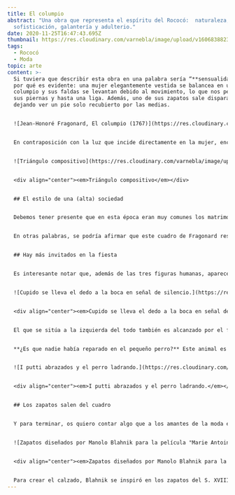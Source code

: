 ```yaml
---
title: El columpio
abstract: "Una obra que representa el espíritu del Rococó:  naturaleza, paisaje,
  sofisticación, galantería y adulterio."
date: 2020-11-25T16:47:43.695Z
thumbnail: https://res.cloudinary.com/varnebla/image/upload/v1606838823/Miniatura_web_orcikv.jpg
tags:
  - Rococó
  - Moda
topic: arte
content: >-
  Si tuviera que describir esta obra en una palabra sería “**sensualidad**“. El
  por qué es evidente: una mujer elegantemente vestida se balancea en un
  columpio y sus faldas se levantan debido al movimiento, lo que nos permite ver
  sus piernas y hasta una liga. Además, uno de sus zapatos sale disparado,
  dejando ver un pie solo recubierto por las medias.


  ![Jean-Honoré Fragonard, El columpio (1767)](https://res.cloudinary.com/varnebla/image/upload/v1606755205/Fragonard__The_Swing_da9lsu.jpg "Jean-Honoré Fragonard, El columpio (1767)")


  En contraposición con la luz que incide directamente en la mujer, encontramos a dos personajes masculinos, uno más oculto que el otro. En las sombras de los árboles, sentado en un banco de piedra, un hombre de avanzada edad (como parece indicar su pelo blanco), controla el mecanismo de cuerdas que mueve el columpio de la mujer, seguramente su esposa. El personaje que cierra el grupo es un hombre aparentemente más joven, que está tumbado en primer término, mirando directamente a la mujer (y seguramente lo que hay bajo sus faldas). Este personaje ha sido interpretado como el amante, que se burla. Por tanto, **las tres figuras forman un triángulo,** tanto en el soporte plástico como en la vida real.


  ![Triángulo compositivo](https://res.cloudinary.com/varnebla/image/upload/w_1000,ar_16:9,c_fill,g_auto,e_sharpen/v1606755743/Plantilla_Kelly_tartas_mlowex.jpg "Triángulo compositivo")


  <div align="center"><em>Triángulo compositivo</em></div>


  ## El estilo de una (alta) sociedad


  Debemos tener presente que en esta época eran muy comunes los matrimonios por conveniencia: los aristócratas aceptaban estos matrimonios concertados porque eran un fin para conseguir poder y riqueza. Una vez lo alcanzaban y conseguían tener la descendencia que les aseguraba continuidad, no importaba si se liberaban sexualmente fuera del matrimonio. ¡Eso sí! La clase alta podía permitirse este tipo de libertades, mientras que **estaba mal visto tener amantes entre las clases sociales inferiores**. Este factor lleva a hacernos pensar que el autor de la obra está haciendo una crítica a la frivolidad de la vida cortesana y de la alta nobleza de la Francia del S. XVIII, donde el pan de cada día eran los matrimonios de conveniencia, el adulterio, la sensualidad y la exageración.


  En otras palabras, se podría afirmar que este cuadro de Fragonard resume a la perfección los conceptos del amor, la naturaleza, el paisaje, la sofisticación y la galantería, y refleja a la perfección **el espíritu del periodo Rococó**. Y es que este estilo que se desarrolló por toda Europa en el S. XVIII, pero que tiene su origen en Francia, podría definirse como menos serio y más sentimental, dando la vuelta al barroco y convirtiéndose en el reflejo de una frívola alta sociedad.


  ## Hay más invitados en la fiesta


  Es interesante notar que, además de las tres figuras humanas, aparecen otras tres figuras de piedra: i putti o ángeles escultóricos. Estos divertidos amorcillos, que se representan mayoritariamente desnudos y alados, eran considerados espíritus guardianes o mensajeros, y eran los encargados de transmitir lo que ocurría entre los humanos a los dioses y viceversa.


  ![Cupido se lleva el dedo a la boca en señal de silencio.](https://res.cloudinary.com/varnebla/image/upload/v1606756079/POST_para_IG_j7mzff.jpg "Cupido se lleva el dedo a la boca en señal de silencio.")


  <div align="center"><em>Cupido se lleva el dedo a la boca en señal de silencio.</em></div>


  El que se sitúa a la izquierda del todo también es alcanzado por el foco de luz de los amantes: se lleva el dedo a la mano, en el gesto mundial de pedir silencio. ¿Una **advertencia a los amantes,** que están siendo demasiado indiscretos? Por otro lado, tenemos a dos pequeños putti en el centro de la composición, entre la luz y las sombras. Están abrazados, lo que se ha interpretado como el amor que el hombre mayor sí siente por su esposa. No obstante, cada uno mira en una dirección: uno de ellos mira a la mujer y, a su vez, es advertido por el Cupido que pide silencio, por tanto, **cómplice del adulterio**. El otro mira al perro que parece ladrar tras una vaya.


  **¿Es que nadie había reparado en el pequeño perro?** Este animal es considerado generalmente un símbolo de fidelidad. Se le suele representar en actitudes plácidas y tranquilas al lado de sus amos. Pero, en este caso, el perro está visiblemente enfadado con su dueña, a la que ladra sin recibir atención ninguna. El dueño, que mira embobado a su mujer, tampoco está siendo advertido por los ladridos, ya que ni mira ni parece oír al pequeño can. Esta anecdótica escena **remarca el carácter de crítica** de la obra. Además, debemos recordar la presencia del Cupido que se lleva la mano a la boca pidiendo silencio. ÉL, que siempre busca exaltar el amor y las pasiones, pide más discreción a los amantes y silencio al pobre animalito.


  ![I putti abrazados y el perro ladrando.](https://res.cloudinary.com/varnebla/image/upload/v1606756080/POST_para_IG_1_k2jccl.jpg "I putti abrazados y el perro ladrando.")


  <div align="center"><em>I putti abrazados y el perro ladrando.</em></div>


  ## Los zapatos salen del cuadro


  Y para terminar, os quiero contar algo que a los amantes de la moda en general y de los zapatos en particular os va a encantar: los zapatos de la mujer que se mece sensualmente en el columpio, **¡existen!**. Son obra del diseñador español Manolo Blahnik, quien los creó para Maria Antonieta en la película homónima de Sofia Coppola. Sus creaciones, en sintonía con el resto del vestuario de la película, la convirtieron en merecedora **ganadora del Óscar al Mejor Vestuario.**


  ![Zapatos diseñados por Manolo Blahnik para la película "Marie Antoinette" de Sofia Coppola (2006)](https://res.cloudinary.com/varnebla/image/upload/v1606757450/ManoloBlahnik05-vogueint-10jun19-WallaceCollection_mi6sw5.jpg "Zapatos diseñados por Manolo Blahnik para la película \\\\"Marie Antoinette\\\\" de Sofia Coppola (2006)")


  <div align="center"><em>Zapatos diseñados por Manolo Blahnik para la película "Marie Antoinette" de Sofia Coppola (2006)</em></div>


  Para crear el calzado, Blahnik se inspiró en los zapatos del S. XVIII que se conservan en el Victoria & Albert Museum y en otros museos de París. Pero también en las obras conservadas en la Colección Wallace, el cual recibe el honor de ser *"uno de sus museos favoritos"*. De hecho, en junio de 2019 la Wallace Collection acogió la exposición temporal **"An Enquiring Mind: Manolo Blahník at the Wallace Collection"** que puso algunas de sus pinturas, muebles y esculturas en diálogo con zapatos diseñados por Manolo Blahnik. Os dejo por aquí el enlace a la [guía de la exposición](https://www.wallacecollection.org/art/exhibitions-displays/past-exhibitions/enquiring-mind-manolo-blahnik-wallace-collection/) que comparte la propia Wallace en su página web, seguro que a Carrie Bradshaw le hubiera encantado visitarla.
---
```

